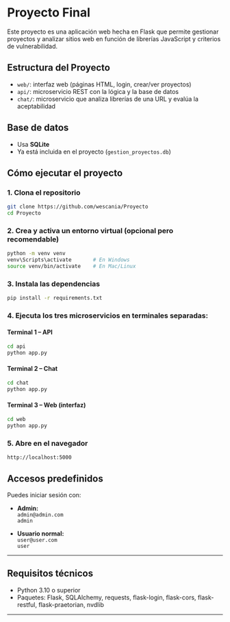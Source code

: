 # Proyecto Final
Este proyecto es una aplicación web hecha en Flask que permite gestionar proyectos y analizar sitios web en función de librerías JavaScript y criterios de vulnerabilidad.

## Estructura del Proyecto
- `web/`: interfaz web (páginas HTML, login, crear/ver proyectos)
- `api/`: microservicio REST con la lógica y la base de datos
- `chat/`: microservicio que analiza librerías de una URL y evalúa la aceptabilidad

## Base de datos
- Usa **SQLite**
- Ya está incluida en el proyecto (`gestion_proyectos.db`)
  
## Cómo ejecutar el proyecto
### 1. Clona el repositorio
```bash
git clone https://github.com/wescania/Proyecto
cd Proyecto
```

### 2. Crea y activa un entorno virtual (opcional pero recomendable)
```bash
python -m venv venv
venv\Scripts\activate       # En Windows
source venv/bin/activate    # En Mac/Linux
```

### 3. Instala las dependencias
```bash
pip install -r requirements.txt
```

### 4. Ejecuta los tres microservicios en terminales separadas:
#### Terminal 1 – API
```bash
cd api
python app.py
```

#### Terminal 2 – Chat
```bash
cd chat
python app.py
```

#### Terminal 3 – Web (interfaz)
```bash
cd web
python app.py
```

### 5. Abre en el navegador
```
http://localhost:5000
```

## Accesos predefinidos
Puedes iniciar sesión con:

- **Admin:**  
  `admin@admin.com`  
  `admin`

- **Usuario normal:**  
  `user@user.com`  
  `user`

---

## Requisitos técnicos
- Python 3.10 o superior
- Paquetes: Flask, SQLAlchemy, requests, flask-login, flask-cors, flask-restful, flask-praetorian, nvdlib

---
